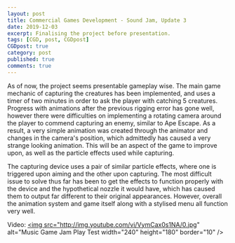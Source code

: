 ```yaml
---
layout: post
title: Commercial Games Development - Sound Jam, Update 3
date: 2019-12-03
excerpt: Finalising the project before presentation.
tags: [CGD, post, CGDpost]
CGDpost: true
category: post
published: true
comments: true
---
```

As of now, the project seems presentable gameplay wise. The main game mechanic of capturing the creatures has been implemented, and uses a timer of two minutes in order to ask the player with catching 5 creatures. Progress with animations after the previous rigging error has gone well, however there were difficulties on implementing a rotating camera around the player to commend capturing an enemy, similar to Ape Escape. As a result, a very simple animation was created through the animator and changes in the camera's position, which admittedly has caused a very strange looking animation. This will be an aspect of the game to improve upon, as well as the particle effects used while capturing.

The capturing device uses a pair of similar particle effects, where one is triggered upon aiming and the other upon capturing. The most difficult issue to solve thus far has been to get the effects to function properly with the device and the hypothetical nozzle it would have, which has caused them to output far different to their original appearances. However, overall the animation system and game itself along with a stylised menu all function very well.

Video:
<a href="http://www.youtube.com/watch?feature=player_embedded&v=VymCax0s1NA" target="_blank"><img src="http://img.youtube.com/vi/VymCax0s1NA/0.jpg" alt="Music Game Jam Play Test width="240" height="180" border="10" /></a>